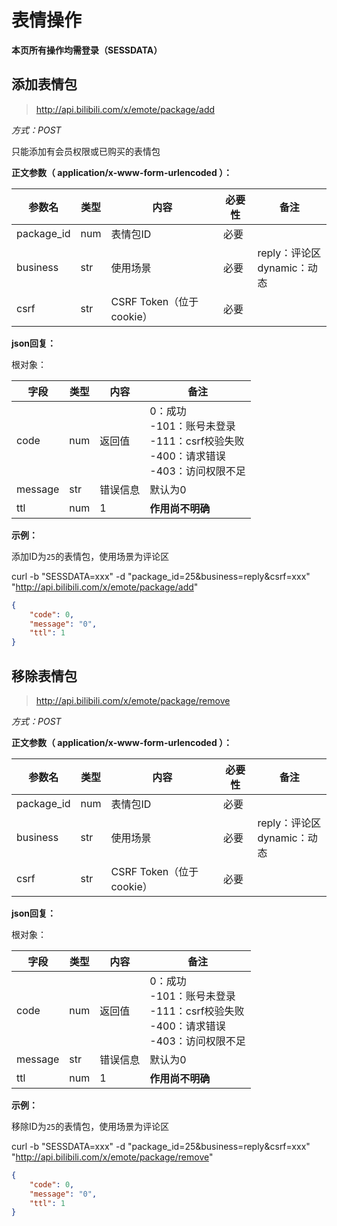 # 表情操作

**本页所有操作均需登录（SESSDATA）**

## 添加表情包

> http://api.bilibili.com/x/emote/package/add

*方式：POST*

只能添加有会员权限或已购买的表情包

**正文参数（ application/x-www-form-urlencoded ）：**

| 参数名     | 类型 | 内容                     | 必要性 | 备注                             |
| ---------- | ---- | ------------------------ | ------ | -------------------------------- |
| package_id | num  | 表情包ID                 | 必要   |                                  |
| business   | str  | 使用场景                 | 必要   | reply：评论区<br />dynamic：动态 |
| csrf       | str  | CSRF Token（位于cookie） | 必要   |                                  |

**json回复：**

根对象：

| 字段    | 类型 | 内容     | 备注                                                         |
| ------- | ---- | -------- | ------------------------------------------------------------ |
| code    | num  | 返回值   | 0：成功<br />-101：账号未登录<br />-111：csrf校验失败<br />-400：请求错误<br />-403：访问权限不足 |
| message | str  | 错误信息 | 默认为0                                                      |
| ttl     | num  | 1        | **作用尚不明确**                                             |

**示例：**

添加ID为`25`的表情包，使用场景为评论区

curl -b "SESSDATA=xxx" -d "package_id=25&business=reply&csrf=xxx" "http://api.bilibili.com/x/emote/package/add"

```json
{
    "code": 0,
    "message": "0",
    "ttl": 1
}
```



## 移除表情包

> http://api.bilibili.com/x/emote/package/remove

*方式：POST*

**正文参数（ application/x-www-form-urlencoded ）：**

| 参数名     | 类型 | 内容                     | 必要性 | 备注                             |
| ---------- | ---- | ------------------------ | ------ | -------------------------------- |
| package_id | num  | 表情包ID                 | 必要   |                                  |
| business   | str  | 使用场景                 | 必要   | reply：评论区<br />dynamic：动态 |
| csrf       | str  | CSRF Token（位于cookie） | 必要   |                                  |

**json回复：**

根对象：

| 字段    | 类型 | 内容     | 备注                                                         |
| ------- | ---- | -------- | ------------------------------------------------------------ |
| code    | num  | 返回值   | 0：成功<br />-101：账号未登录<br />-111：csrf校验失败<br />-400：请求错误<br />-403：访问权限不足 |
| message | str  | 错误信息 | 默认为0                                                      |
| ttl     | num  | 1        | **作用尚不明确**                                             |

**示例：**

移除ID为`25`的表情包，使用场景为评论区

curl -b "SESSDATA=xxx" -d "package_id=25&business=reply&csrf=xxx" "http://api.bilibili.com/x/emote/package/remove"

```json
{
    "code": 0,
    "message": "0",
    "ttl": 1
}
```

